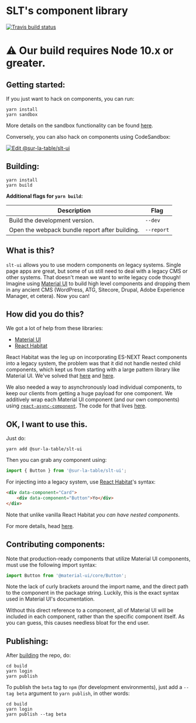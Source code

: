 # SLT's component library

[![Travis build status](https://travis-ci.org/SurLaTable/slt-ui.svg?branch=master)](https://travis-ci.org/SurLaTable/slt-ui)

# :warning: Our build requires Node 10.x or greater.

## Getting started:

If you just want to hack on components, you can run:

```
yarn install
yarn sandbox
```

More details on the sandbox functionality can be found [here](sandbox/README.md).

Conversely, you can also hack on components using CodeSandbox:

[![Edit @sur-la-table/slt-ui](https://codesandbox.io/static/img/play-codesandbox.svg)](https://codesandbox.io/s/github/SurLaTable/slt-ui/tree/v1.0.0/)

## Building:

```
yarn install
yarn build
```

**Additional flags for `yarn build`:**

| Description                                    | Flag       |
| ---------------------------------------------- | ---------- |
| Build the development version.                 | `--dev`    |
| Open the webpack bundle report after building. | `--report` |

## What is this?

`slt-ui` allows you to use modern components on legacy systems. Single page apps are great, but some of us still need to deal with a legacy CMS or other systems. That doesn't mean we want to write legacy code though! Imagine using [Material UI](https://material-ui.com/) to build high level components and dropping them in any ancient CMS (WordPress, ATG, Sitecore, Drupal, Adobe Experience Manager, et cetera). Now you can!

## How did you do this?

We got a lot of help from these libraries:

-   [Material UI](https://material-ui.com/)
-   [React Habitat](https://github.com/DeloitteDigitalAPAC/react-habitat)

React Habitat was the leg up on incorporating ES-NEXT React components into a legacy system, the problem was that it did not handle nested child components, which kept us from starting with a large pattern library like Material UI. We've solved that [here](manifest/SLTDomFactory.js) and [here](manifest/index.js).

We also needed a way to asynchronously load individual components, to keep our clients from getting a huge payload for one component. We additively wrap each Material UI component (and our own components) using [`react-async-component`](https://github.com/ctrlplusb/react-async-component). The code for that lives [here](builder/async.js).

## OK, I want to use this.

Just do:

```
yarn add @sur-la-table/slt-ui
```

Then you can grab any component using:

```js
import { Button } from '@sur-la-table/slt-ui';
```

For injecting into a legacy system, use [React Habitat](https://github.com/DeloitteDigitalAPAC/react-habitat)'s syntax:

```html
<div data-component="Card">
    <div data-component="Button">Yo</div>
</div>
```

Note that unlike vanilla React Habitat _you can have nested components_.

For more details, head [here](build/README.md).

## Contributing components:

Note that production-ready components that utilize Material UI components, must use the following import syntax:

```js
import Button from '@material-ui/core/Button';
```

Note the lack of curly brackets around the import name, and the direct path to the component in the package string. Luckily, this is the exact syntax used in Material UI's documentation.

Without this direct reference to a component, all of Material UI will be included in each component, rather than the specific component itself. As you can guess, this causes needless bloat for the end user.

## Publishing:

After [building](https://github.com/SurLaTable/slt-ui#building) the repo, do:

```
cd build
yarn login
yarn publish
```

To publish the `beta` tag to `npm` (for development environments), just add a `--tag beta` argument to `yarn publish`, in other words:

```
cd build
yarn login
yarn publish --tag beta
```
